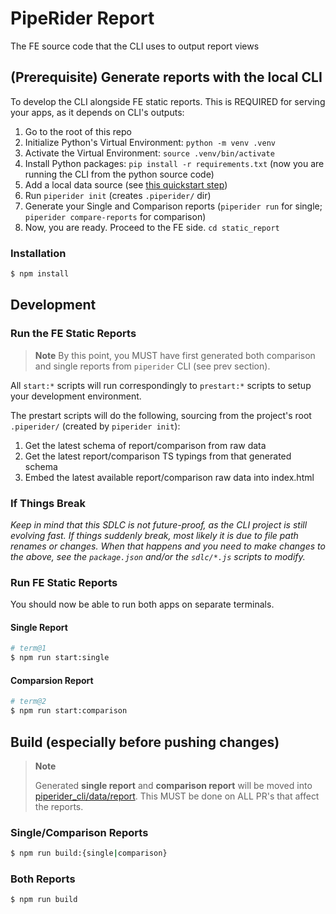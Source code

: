 # PipeRider Report

The FE source code that the CLI uses to output report views

## (Prerequisite) Generate reports with the local CLI

To develop the CLI alongside FE static reports.
This is REQUIRED for serving your apps, as it depends on CLI's outputs:

1. Go to the root of this repo
1. Initialize Python's Virtual Environment: `python -m venv .venv`
1. Activate the Virtual Environment: `source .venv/bin/activate`
1. Install Python packages: `pip install -r requirements.txt` (now you are running the CLI from the python source code)
1. Add a local data source (see [this quickstart step](https://docs.piperider.io/quick-start#prepare-sqlite-database))
1. Run `piperider init` (creates `.piperider/` dir)
1. Generate your Single and Comparison reports (`piperider run` for single; `piperider compare-reports` for comparison)
1. Now, you are ready. Proceed to the FE side. `cd static_report`

### Installation

```sh
$ npm install
```

## Development

### Run the FE Static Reports

> **Note**
> By this point, you MUST have first generated both comparison and single reports from `piperider` CLI (see prev section).

All `start:*` scripts will run correspondingly to `prestart:*` scripts to setup your development environment.

The prestart scripts will do the following, sourcing from the project's root `.piperider/` (created by `piperider init`):

1. Get the latest schema of report/comparison from raw data
1. Get the latest report/comparison TS typings from that generated schema
1. Embed the latest available report/comparison raw data into index.html

### If Things Break

_Keep in mind that this SDLC is not future-proof, as the CLI project is still evolving fast. If things suddenly break, most likely it is due to file path renames or changes. When that happens and you need to make changes to the above, see the `package.json` and/or the `sdlc/*.js` scripts to modify._

### Run FE Static Reports

You should now be able to run both apps on separate terminals.

#### Single Report

```sh
# term@1
$ npm run start:single
```

#### Comparsion Report

```sh
# term@2
$ npm run start:comparison
```

## Build (especially before pushing changes)

> **Note**
>
> Generated **single report** and **comparison report** will be moved into [piperider_cli/data/report](https://github.com/InfuseAI/piperider/tree/main/piperider_cli/data/report).
> This MUST be done on ALL PR's that affect the reports.

### Single/Comparison Reports

```sh
$ npm run build:{single|comparison}
```

### Both Reports

```sh
$ npm run build
```
